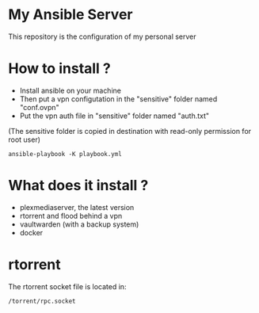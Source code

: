 # My Ansible Server

This repository is the configuration of my personal server

# How to install ?

 - Install ansible on your machine
 - Then put a vpn configutation in the "sensitive" folder named "conf.ovpn"
 - Put the vpn auth file in "sensitive" folder named "auth.txt"

(The sensitive folder is copied in destination with read-only permission for root user)

```
ansible-playbook -K playbook.yml
```

# What does it install ? 

 - plexmediaserver, the latest version
 - rtorrent and flood behind a vpn
 - vaultwarden (with a backup system)
 - docker

# rtorrent

The rtorrent socket file is located in:
```
/torrent/rpc.socket
```